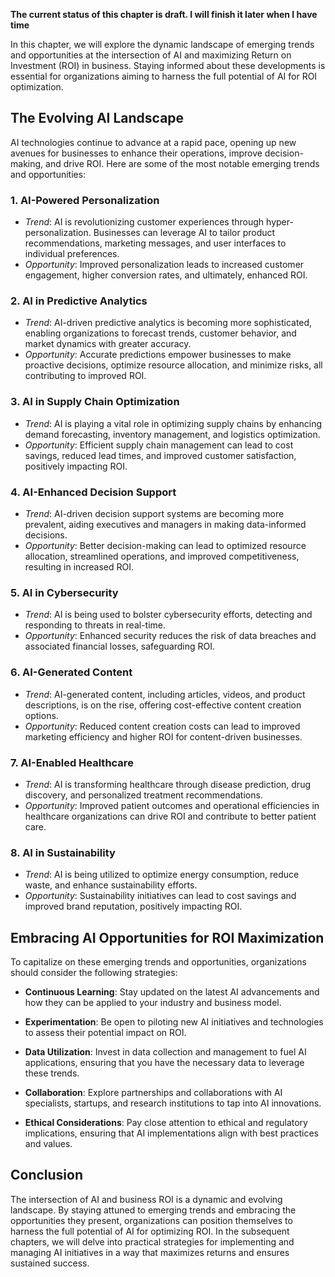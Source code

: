 **The current status of this chapter is draft. I will finish it later when I have time**

In this chapter, we will explore the dynamic landscape of emerging trends and opportunities at the intersection of AI and maximizing Return on Investment (ROI) in business. Staying informed about these developments is essential for organizations aiming to harness the full potential of AI for ROI optimization.

The Evolving AI Landscape
-------------------------

AI technologies continue to advance at a rapid pace, opening up new avenues for businesses to enhance their operations, improve decision-making, and drive ROI. Here are some of the most notable emerging trends and opportunities:

### 1. **AI-Powered Personalization**

* *Trend*: AI is revolutionizing customer experiences through hyper-personalization. Businesses can leverage AI to tailor product recommendations, marketing messages, and user interfaces to individual preferences.
* *Opportunity*: Improved personalization leads to increased customer engagement, higher conversion rates, and ultimately, enhanced ROI.

### 2. **AI in Predictive Analytics**

* *Trend*: AI-driven predictive analytics is becoming more sophisticated, enabling organizations to forecast trends, customer behavior, and market dynamics with greater accuracy.
* *Opportunity*: Accurate predictions empower businesses to make proactive decisions, optimize resource allocation, and minimize risks, all contributing to improved ROI.

### 3. **AI in Supply Chain Optimization**

* *Trend*: AI is playing a vital role in optimizing supply chains by enhancing demand forecasting, inventory management, and logistics optimization.
* *Opportunity*: Efficient supply chain management can lead to cost savings, reduced lead times, and improved customer satisfaction, positively impacting ROI.

### 4. **AI-Enhanced Decision Support**

* *Trend*: AI-driven decision support systems are becoming more prevalent, aiding executives and managers in making data-informed decisions.
* *Opportunity*: Better decision-making can lead to optimized resource allocation, streamlined operations, and improved competitiveness, resulting in increased ROI.

### 5. **AI in Cybersecurity**

* *Trend*: AI is being used to bolster cybersecurity efforts, detecting and responding to threats in real-time.
* *Opportunity*: Enhanced security reduces the risk of data breaches and associated financial losses, safeguarding ROI.

### 6. **AI-Generated Content**

* *Trend*: AI-generated content, including articles, videos, and product descriptions, is on the rise, offering cost-effective content creation options.
* *Opportunity*: Reduced content creation costs can lead to improved marketing efficiency and higher ROI for content-driven businesses.

### 7. **AI-Enabled Healthcare**

* *Trend*: AI is transforming healthcare through disease prediction, drug discovery, and personalized treatment recommendations.
* *Opportunity*: Improved patient outcomes and operational efficiencies in healthcare organizations can drive ROI and contribute to better patient care.

### 8. **AI in Sustainability**

* *Trend*: AI is being utilized to optimize energy consumption, reduce waste, and enhance sustainability efforts.
* *Opportunity*: Sustainability initiatives can lead to cost savings and improved brand reputation, positively impacting ROI.

Embracing AI Opportunities for ROI Maximization
-----------------------------------------------

To capitalize on these emerging trends and opportunities, organizations should consider the following strategies:

* **Continuous Learning**: Stay updated on the latest AI advancements and how they can be applied to your industry and business model.

* **Experimentation**: Be open to piloting new AI initiatives and technologies to assess their potential impact on ROI.

* **Data Utilization**: Invest in data collection and management to fuel AI applications, ensuring that you have the necessary data to leverage these trends.

* **Collaboration**: Explore partnerships and collaborations with AI specialists, startups, and research institutions to tap into AI innovations.

* **Ethical Considerations**: Pay close attention to ethical and regulatory implications, ensuring that AI implementations align with best practices and values.

Conclusion
----------

The intersection of AI and business ROI is a dynamic and evolving landscape. By staying attuned to emerging trends and embracing the opportunities they present, organizations can position themselves to harness the full potential of AI for optimizing ROI. In the subsequent chapters, we will delve into practical strategies for implementing and managing AI initiatives in a way that maximizes returns and ensures sustained success.
